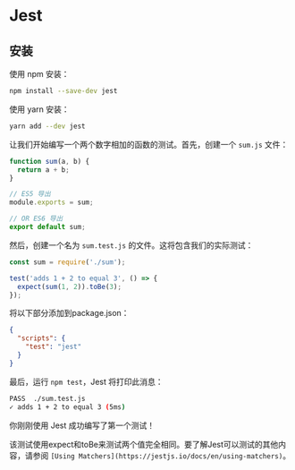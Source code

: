# Jest

## 安装

使用 npm 安装：

```sh
npm install --save-dev jest
```

使用 yarn 安装：

```sh
yarn add --dev jest
```

让我们开始编写一个两个数字相加的函数的测试。首先，创建一个 `sum.js` 文件：

```js
function sum(a, b) {
  return a + b;
}

// ES5 导出
module.exports = sum;

// OR ES6 导出
export default sum;
```

然后，创建一个名为 `sum.test.js` 的文件。这将包含我们的实际测试：

```js
const sum = require('./sum');

test('adds 1 + 2 to equal 3', () => {
  expect(sum(1, 2)).toBe(3);
});
```

将以下部分添加到package.json：

```json
{
  "scripts": {
    "test": "jest"
  }
}
```

最后，运行 `npm test`，Jest 将打印此消息：

```sh
PASS  ./sum.test.js
✓ adds 1 + 2 to equal 3 (5ms)
```

你刚刚使用 Jest 成功编写了第一个测试！

该测试使用expect和toBe来测试两个值完全相同。要了解Jest可以测试的其他内容，请参阅 `[Using Matchers](https://jestjs.io/docs/en/using-matchers)`。
